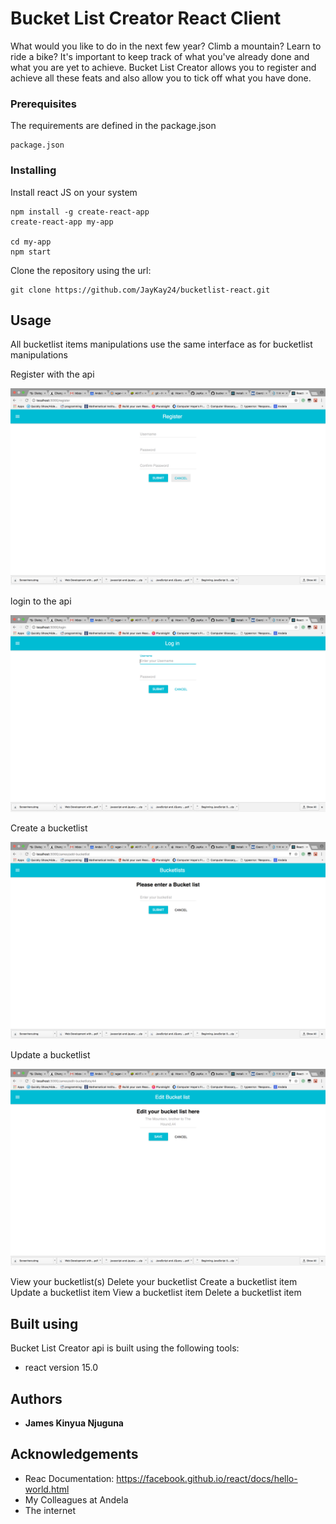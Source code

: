 # Bucket List Creator React Client

What would you like to do in the next few year? Climb a mountain? Learn to
ride a bike? It's important to keep track of what you've already done and
what you are yet to achieve.
Bucket List Creator allows you to register and achieve all these feats and
also allow you to tick off what you have done.


### Prerequisites

The requirements are defined in the package.json

```
package.json
```

### Installing
Install react JS on your system

```
npm install -g create-react-app
create-react-app my-app

cd my-app
npm start
```

Clone the repository using the url:

```
git clone https://github.com/JayKay24/bucketlist-react.git
```

## Usage

All bucketlist items manipulations use the same interface as for bucketlist manipulations 

Register with the api

![Alt text](/src/images/register.png?raw=true "Register")

login to the api

![Alt text](/src/images/login.png?raw=true "Login")

Create a bucketlist

![Alt text](/src/images/add-bucketlist.png?raw=true "Add bucketlist")

Update a bucketlist

![Alt text](/src/images/edit-bucketlist.png?raw=true "Edit a Bucketlist")

View your bucketlist(s)
Delete your bucketlist
Create a bucketlist item
Update a bucketlist item
View a bucketlist item
Delete a bucketlist item

## Built using

Bucket List Creator api is built using the following tools:

* react version 15.0

## Authors

* **James Kinyua Njuguna**

## Acknowledgements

* Reac Documentation: https://facebook.github.io/react/docs/hello-world.html
* My Colleagues at Andela
* The internet